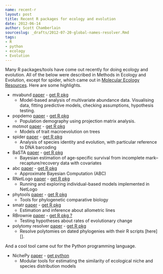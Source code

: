 ```yaml
---
name: recent-r
layout: post
title: Recent R packages for ecology and evolution
date: 2012-06-14
author: Scott Chamberlain
sourceslug: _drafts/2012-07-20-global-names-resolver.Rmd
tags:
- R
- python
- ecology
- Evolution
---
```


Many R packages/tools have come out recently for doing ecology and evolution. All of the below were described in Methods in Ecology and Evolution, except for spider, which came out in [Molecular Ecology Resources][mer]. Here are some highlights.

+ mvabund [paper][mvabund] - [get R pkg](https://cran.r-project.org/web/packages/mvabund/index.html)
	+ Model-based analysis of multivariate abundance data. Visualising data, fitting predictive models, checking assumptions, hypothesis testing.
+ popdemo [paper][popdemo] - [get R pkg](https://cran.r-project.org/web/packages/popdemo/index.html)
	+ Population demography using projection matrix analysis. 
+ motmot [paper][motmot] - [get R pkg](https://cran.r-project.org/web/packages/motmot/index.html)
	+ Models of trait macroevolution on trees
+ spider [paper][spider] - [get R pkg](https://cran.r-project.org/web/packages/spider/index.html)
	+ Analysis of species identity and evolution, with particular reference to DNA barcoding
+ BaSTA [paper][BaSTA] - [get R pkg](https://cran.r-project.org/web/packages/BaSTA/index.html)
	+ Bayesian estimation of age-specific survival from incomplete mark–recapture/recovery data with covariates
+ abc [paper][abc] - [get R pkg](https://cran.r-project.org/web/packages/abc/index.html)
	+ Approximate Bayesian Computation (ABC)
+ RNetLogo [paper][RNetLogo] - [get R pkg](https://cran.r-project.org/web/packages/RNetLogo/index.html)
	+ Running and exploring individual-based models implemented in NetLogo
+ phytools [paper][phytools] - [get R pkg](https://cran.r-project.org/web/packages/phytools/index.html)
	+ Tools for phylogenetic comparative biology
+ smatr [paper][smatr] - [get R pkg](https://cran.r-project.org/web/packages/smatr/index.html)
	+ Estimation and inference about allometric lines
+ RBrownie [paper][brown] - [get R pkg ?](https://www.brianomeara.info/tutorials/brownie)
	+ Testing hypotheses about rates of evolutionary change
+ polytomy resolver [paper][poly] - [get R pkg](https://onlinelibrary.wiley.com/doi/10.1111/j.2041-210X.2011.00103.x/suppinfo)
	+ Resolve polytomies on dated phylogenies with their R scripts [here][].

And a cool tool came out for the Python programming language. 

+ NichePy [paper][NichePy] - [get python](https://github.com/bastodian/NichePy)
	+ Modular tools for estimating the similarity of ecological niche and species distribution models

[mvabund]: https://onlinelibrary.wiley.com/doi/10.1111/j.2041-210X.2012.00190.x/abstract
[popdemo]: https://onlinelibrary.wiley.com/doi/10.1111/j.2041-210X.2012.00222.x/abstract
[motmot]: https://onlinelibrary.wiley.com/doi/10.1111/j.2041-210X.2011.00132.x/abstract
[spider]: https://onlinelibrary.wiley.com/doi/10.1111/j.1755-0998.2011.03108.x/abstract?deniedAccessCustomisedMessage=&userIsAuthenticated=false
[BaSTA]: https://onlinelibrary.wiley.com/doi/10.1111/j.2041-210X.2012.00186.x/abstract
[abc]: https://onlinelibrary.wiley.com/doi/10.1111/j.2041-210X.2011.00179.x/abstract
[RNetLogo]: https://onlinelibrary.wiley.com/doi/10.1111/j.2041-210X.2011.00180.x/abstract
[phytools]: https://onlinelibrary.wiley.com/doi/10.1111/j.2041-210X.2011.00169.x/abstract
[smatr]: https://onlinelibrary.wiley.com/doi/10.1111/j.2041-210X.2011.00153.x/abstract
[brown]: https://onlinelibrary.wiley.com/doi/10.1111/j.2041-210X.2011.00112.x/abstract
[poly]: https://onlinelibrary.wiley.com/doi/10.1111/j.2041-210X.2011.00103.x/abstract
[NichePy]: https://onlinelibrary.wiley.com/doi/10.1111/j.2041-210X.2011.00184.x/abstract
[mer]: https://onlinelibrary.wiley.com/journal/10.1111/(ISSN)1755-0998
